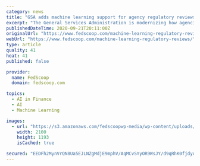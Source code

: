 ```yaml
---
category: news
title: "GSA adds machine learning support for agency regulatory reviews"
excerpt: "The General Services Administration is modernizing how agencies review regulations using machine learning (ML), in a procurement ... Meanwhile FEDSIM provides acquisition, financial and project management to agencies. GSA’s latest award applies ..."
publishedDateTime: 2020-09-21T20:11:00Z
originalUrl: "https://www.fedscoop.com/machine-learning-regulatory-reviews/"
webUrl: "https://www.fedscoop.com/machine-learning-regulatory-reviews/"
type: article
quality: 41
heat: 41
published: false

provider:
  name: FedScoop
  domain: fedscoop.com

topics:
  - AI in Finance
  - AI
  - Machine Learning

images:
  - url: "https://s3.amazonaws.com/fedscoopwp-media/wp-content/uploads/2019/01/03111636/GettyImages-961970568.jpg"
    width: 2100
    height: 1193
    isCached: true

secured: "EEDFh2MynVrQN8Ua5EJLNZgMdjE9mphV/AqMCvSYyOR9WsJY/d9qRhK0fjdyuTZfJgLntzAWk27bVqvP8xe39VMOM/AflqIklHQG1oRFH6A7/arpptAqYa4vQ4ga1XGAVG1TcV+auFy0CaTpInaFwHp+hmm6kjO21Gb3zjTxYiYHxB3E48YZcmcZpEdEXUKaWxiNsRGiJEcjIz/z6bs+xGJ+77whMq0QNKhadeEQIcLVVtRtYKKcoa8HZlZTZ7/P2Bs+/oWMAPg3KFpxDljZ6fMdHAuxdtSRfqdGMfCXpAKe2CjDaY0Z9I1hOn2AuSX3nXB1/Ahxg9ulVJPMNl1LEVSppCdthdGMI8pQb6tmKEY=;f4ntgklO/TXrXMveqhAc6A=="
---
```


